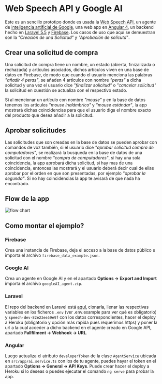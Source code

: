 # Web Speech API y Google AI

Este es un sencillo prototipo donde es usada la [Web Speech API](https://developer.mozilla.org/en-US/docs/Web/API/Web_Speech_API), un agente de [inteligencia artificial de Google](https://api.ai/), una web app en [Angular 4](https://angular.io/), un backend hecho en [Laravel 5.5](https://laravel-news.com/category/laravel-5.5) y [Firebase](https://firebase.google.com). Los casos de uso que aquí se demuestran son la _"Creación de una Solicitud"_ y _"Aprobación de solicutd"_.

## Crear una solicitud de compra

Una solicitud de compra tiene un nombre, un estado (abierta, finizalizada o rechazada) y artículos asociados, dichos artículos viven en una base de datos en Firebase, de modo que cuando el usuario menciona las palabras _"añadir 4 peras"_, se añaden 4 artículos con nombre _"peras"_ a dicha solicitud y una vez el usuario dice _"finalizar solicitud"_ o _"cancelar solicitud"_ la solicitud en cuestión se actualiza con el respectivo estado.

Si al mencionar un artículo con nombre _"mouse"_ y en la base de datos tenemos los artículos _"mouse inalámbrico"_ y _"mouse estándar"_, la app mostrará dichas coincidencias para que el usuario diga el nombre exacto del producto que desea añadir a la solicitud.

## Aprobar solicitudes

Las solicitudes que son creadas en la base de datos se pueden aprobar con comandos de voz también, si el usuario dice _"aprobar solicitud compra de computadores"_, se realizará la busqueda en la base de datos de una solicitud con el nombre _"compra de computadores"_, si hay una sola coincidencia, la app aprobará dicha solicitud, si hay mas de una coincidencia, entonces las mostrará y el usuario deberá decir cual de ellas aprobar por el orden en que son presentadas, por ejemplo _"aprobar la segunda"_. Si no hay coincidencias la app te avisará de que nada ha encontrado.

## Flow de la app

![flow chart](https://user-images.githubusercontent.com/2442445/30672502-6d62ba3e-9e32-11e7-9f12-a4f0863e3644.jpg)

## Como montar el ejemplo?

### Firebase

Crea una instancia de Firebase, deja el acceso a la base de datos público e importa el archivo `firebase_data_example.json`.

### Google AI

Crea un agente en Google AI y en el apartado **Options -> Export and Import** importa el archivo `googleAI_agent.zip`.

### Laravel

El repo del backend en Laravel está [aquí](https://github.com/llstarscreamll/Laravel-firebase-webSpeech-GoogleAI-angular4-example), clonarla, llenar las respectivas variables en los ficheros `.env` (ver .env.example para ver qué es obligatorio) y `speech-dev-82e23ee59e9f` con los datos correspondientes, hacer el deploy a Heroku (obligatorio y opción más rápida pues requerimos https) y poner la url a la cual acceder a dicho backend en el agente creado en Google API, apartado **Fullfilment -> Webhook -> URL**.

### Angular

Luego actualiza el atributo `developerToken` de la clase `AgentService` ubicada en `src/app/ai.service.ts` con los de tu agente, puedes hayar el token en el apartado **Options -> General -> API Keys**. Puede crear hacer el deploy a Heroku si lo deseas o puedes ejecutar el comando `ng serve` para probar la app.